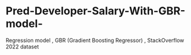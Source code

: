 # Pred-Developer-Salary-With-GBR-model-
Regression model , GBR (Gradient Boosting Regressor) , StackOverflow 2022 dataset
